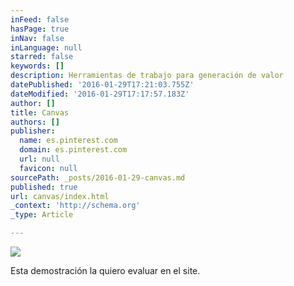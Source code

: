 ```yaml
---
inFeed: false
hasPage: true
inNav: false
inLanguage: null
starred: false
keywords: []
description: Herramientas de trabajo para generación de valor
datePublished: '2016-01-29T17:21:03.755Z'
dateModified: '2016-01-29T17:17:57.183Z'
author: []
title: Canvas
authors: []
publisher:
  name: es.pinterest.com
  domain: es.pinterest.com
  url: null
  favicon: null
sourcePath: _posts/2016-01-29-canvas.md
published: true
url: canvas/index.html
_context: 'http://schema.org'
_type: Article

---
```

![](https://s-media-cache-ak0.pinimg.com/564x/3c/38/4f/3c384ff21566598aec2dd12adf8bec8f.jpg)

Esta demostración la quiero evaluar en el site.